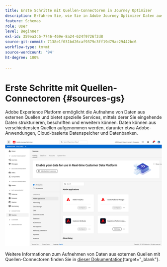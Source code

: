 ```yaml
---
title: Erste Schritte mit Quellen-Connectoren in Journey Optimizer
description: Erfahren Sie, wie Sie in Adobe Journey Optimizer Daten aus externen Quellen aufnehmen.
feature: Schemas
role: User
level: Beginner
exl-id: 359ea3c6-7746-469e-8a24-624f9726f2d8
source-git-commit: 7138e1f031bd26caf9379c3ff19d79ac29442bc6
workflow-type: tm+mt
source-wordcount: '94'
ht-degree: 100%

---
```


# Erste Schritte mit Quellen-Connectoren {#sources-gs}

Adobe Experience Platform ermöglicht die Aufnahme von Daten aus externen Quellen und bietet spezielle Services, mittels derer Sie eingehende Daten strukturieren, beschriften und erweitern können. Daten können aus verschiedensten Quellen aufgenommen werden, darunter etwa Adobe-Anwendungen, Cloud-basierte Datenspeicher und Datenbanken.

![](assets/sources-home.png)

Weitere Informationen zum Aufnehmen von Daten aus externen Quellen mit Quellen-Connectoren finden Sie in [dieser Dokumentation](https://experienceleague.adobe.com/docs/experience-platform/sources/home.html?lang=de){target=&quot;_blank&quot;}.
